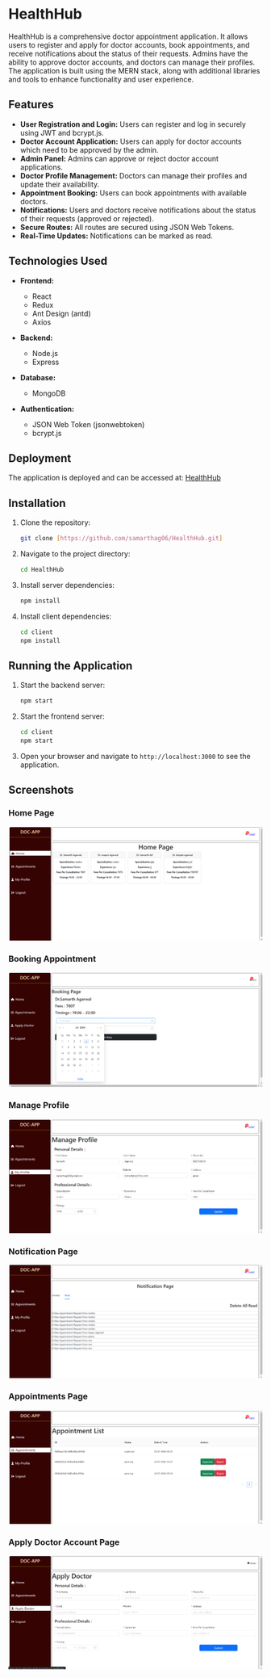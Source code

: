 # HealthHub

HealthHub is a comprehensive doctor appointment application. It allows users to register and apply for doctor accounts, book appointments, and receive notifications about the status of their requests. Admins have the ability to approve doctor accounts, and doctors can manage their profiles. The application is built using the MERN stack, along with additional libraries and tools to enhance functionality and user experience.

## Features

- **User Registration and Login:** Users can register and log in securely using JWT and bcrypt.js.
- **Doctor Account Application:** Users can apply for doctor accounts which need to be approved by the admin.
- **Admin Panel:** Admins can approve or reject doctor account applications.
- **Doctor Profile Management:** Doctors can manage their profiles and update their availability.
- **Appointment Booking:** Users can book appointments with available doctors.
- **Notifications:** Users and doctors receive notifications about the status of their requests (approved or rejected).
- **Secure Routes:** All routes are secured using JSON Web Tokens.
- **Real-Time Updates:** Notifications can be marked as read.

## Technologies Used

- **Frontend:**
  - React
  - Redux
  - Ant Design (antd)
  - Axios

- **Backend:**
  - Node.js
  - Express

- **Database:**
  - MongoDB

- **Authentication:**
  - JSON Web Token (jsonwebtoken)
  - bcrypt.js

## Deployment

The application is deployed and can be accessed at: [HealthHub](https://doctor-application-platform.onrender.com/)

## Installation

1. Clone the repository:
    ```bash
    git clone [https://github.com/samarthag06/HealthHub.git]
    ```

2. Navigate to the project directory:
    ```bash
    cd HealthHub
    ```

3. Install server dependencies:
    ```bash
    npm install
    ```

4. Install client dependencies:
    ```bash
    cd client
    npm install
    ```

## Running the Application

1. Start the backend server:
    ```bash
    npm start
    ```

2. Start the frontend server:
    ```bash
    cd client
    npm start
    ```

3. Open your browser and navigate to `http://localhost:3000` to see the application.

## Screenshots

### Home Page
![Home Page](client/src/image/Home-page.png)

### Booking Appointment
![Booking Appointment](client/src/image/Book-appointment.png)

### Manage Profile
![Manage Profile](client/src/image/Manage-profile.png)

### Notification Page
![Notification Page](client/src/image/Notification-page.png)

### Appointments Page
![Appointments Page](client/src/image/Appointment-list.png)

### Apply Doctor Account Page
![Apply Doctor Account Page](client/src/image/Apply-doctor.png)


